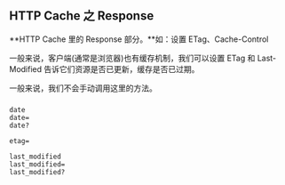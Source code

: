 ## HTTP Cache 之 Response

**HTTP Cache 里的 Response 部分。**如：设置 ETag、Cache-Control

一般来说，客户端(通常是浏览器)也有缓存机制，我们可以设置 ETag 和 Last-Modified 告诉它们资源是否已更新，缓存是否已过期。

一般来说，我们不会手动调用这里的方法。

### 

```
date
date=
date?

etag=

last_modified
last_modified=
last_modified?
```
